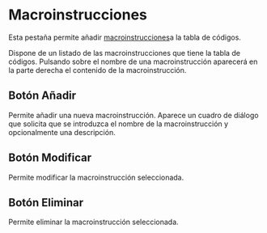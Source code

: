 # Macroinstrucciones

Esta pestaña permite añadir [macroinstrucciones](macroinstrucciones.md)a la tabla de códigos.

Dispone de un listado de las macroinstrucciones que tiene la tabla de códigos. Pulsando sobre el nombre de una macroinstrucción aparecerá en la parte derecha el contenido de la macroinstrucción.

## Botón Añadir

Permite añadir una nueva macroinstrucción. Aparece un cuadro de diálogo que solicita que se introduzca el nombre de la macroinstrucción y opcionalmente una descripción.

## Botón Modificar

Permite modificar la macroinstrucción seleccionada.

## Botón Eliminar

Permite eliminar la macroinstrucción seleccionada.

